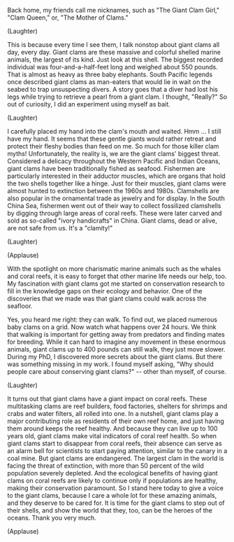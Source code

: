 
Back home, my friends call me nicknames,
such as &quot;The Giant Clam Girl,&quot;
&quot;Clam Queen,&quot;
or, &quot;The Mother of Clams.&quot;

(Laughter)

This is because every time I see them,
I talk nonstop about giant clams all day,
every day.
Giant clams are these massive
and colorful shelled marine animals,
the largest of its kind.
Just look at this shell.
The biggest recorded individual
was four-and-a-half-feet long
and weighed about 550 pounds.
That is almost as heavy
as three baby elephants.
South Pacific legends once described
giant clams as man-eaters
that would lie in wait on the seabed
to trap unsuspecting divers.
A story goes that a diver
had lost his legs
while trying to retrieve a pearl
from a giant clam.
I thought, &quot;Really?&quot;
So out of curiosity,
I did an experiment using myself as bait.

(Laughter)

I carefully placed my hand
into the clam&#39;s mouth and waited.
Hmm ...
I still have my hand.
It seems that these gentle giants
would rather retreat
and protect their fleshy bodies
than feed on me.
So much for those killer clam myths!
Unfortunately, the reality is,
we are the giant clams&#39; biggest threat.
Considered a delicacy throughout
the Western Pacific and Indian Oceans,
giant clams have been traditionally
fished as seafood.
Fishermen are particularly interested
in their adductor muscles,
which are organs that hold
the two shells together like a hinge.
Just for their muscles,
giant clams were almost
hunted to extinction
between the 1960s and 1980s.
Clamshells are also popular
in the ornamental trade
as jewelry and for display.
In the South China Sea,
fishermen went out of their way
to collect fossilized clamshells
by digging through large areas
of coral reefs.
These were later carved and sold
as so-called &quot;ivory handicrafts&quot; in China.
Giant clams, dead or alive,
are not safe from us.
It&#39;s a &quot;clamity!&quot;

(Laughter)


(Applause)

With the spotlight on more
charismatic marine animals
such as the whales and coral reefs,
it is easy to forget that other
marine life needs our help, too.
My fascination with giant clams
got me started on conservation research
to fill in the knowledge gaps
on their ecology and behavior.
One of the discoveries that we made
was that giant clams could walk
across the seafloor.

Yes, you heard me right:
they can walk.
To find out,
we placed numerous baby clams on a grid.
Now watch what happens over 24 hours.
We think that walking is important
for getting away from predators
and finding mates for breeding.
While it can hard to imagine
any movement in these enormous animals,
giant clams up to 400 pounds
can still walk,
they just move slower.
During my PhD, I discovered
more secrets about the giant clams.
But there was something
missing in my work.
I found myself asking,
&quot;Why should people care
about conserving giant clams?&quot; --
other than myself, of course.

(Laughter)

It turns out that giant clams
have a giant impact on coral reefs.
These multitasking clams
are reef builders,
food factories,
shelters for shrimps and crabs
and water filters,
all rolled into one.
In a nutshell,
giant clams play a major contributing role
as residents of their own reef home,
and just having them around
keeps the reef healthy.
And because they can live
up to 100 years old,
giant clams make vital indicators
of coral reef health.
So when giant clams
start to disappear from coral reefs,
their absence can serve as an alarm bell
for scientists to start paying attention,
similar to the canary in a coal mine.
But giant clams are endangered.
The largest clam in the world
is facing the threat of extinction,
with more than 50 percent
of the wild population severely depleted.
And the ecological benefits
of having giant clams on coral reefs
are likely to continue
only if populations are healthy,
making their conservation paramount.
So I stand here today to give a voice
to the giant clams,
because I care a whole lot
for these amazing animals,
and they deserve to be cared for.
It is time for the giant clams
to step out of their shells,
and show the world that they, too,
can be the heroes of the oceans.
Thank you very much.

(Applause)

